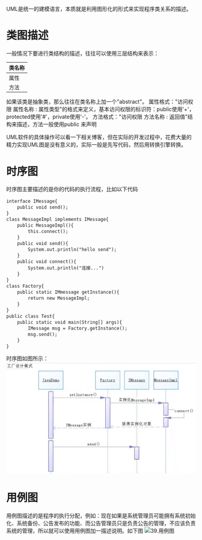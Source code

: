 UML是统一的建模语言，本质就是利用图形化的形式来实现程序类关系的描述。

# 类图描述
一般情况下要进行类结构的描述，往往可以使用三层结构来表示：

|   类名称   | 
|-----------|
|    属性    |
|	 方法	   |

如果该类是抽象类，那么往往在类名称上加一个"abstract"。
属性格式："访问权限 属性名称 : 属性类型"的格式来定义，基本访问权限的标识符：public使用'+'，protected使用'#'，private使用'-'。
方法格式："访问权限 方法名称 : 返回值"结构来描述，方法一般使用public 来声明

UML软件的具体操作可以看一下相关博客，但在实际的开发过程中，花费大量的精力实现UML图是没有意义的，实际一般是先写代码，然后用转换引擎转换。

# 时序图
时序图主要描述的是你的代码的执行流程，比如以下代码
```
interface IMessage{
	public void send();
}
class MessageImpl implements IMessage{
	public MessageImpl(){
    	this.connect();
    }
    public void send(){
    	System.out.println("hello send");
    }
    public void connect(){
    	System.out.println("连接...")
    }
}
class Factory{
	public static IMmessage getInstance(){
    	return new MessageImpl;
    }
}
public class Test{
	public static void main(String[] args){
    	IMessage msg = Factory.getInstance();
        msg.send();
    }
}
```
时序图如图所示：
![38.时序图](https://github.com/zihaopang/Backen-develope/blob/master/pics/Java/Java%E5%9F%BA%E7%A1%80/38.%E6%97%B6%E5%BA%8F%E5%9B%BE.JPG)

# 用例图
用例图描述的是程序的执行分配，例如：现在如果是系统管理员可能拥有系统初始化、系统备份、公告发布的功能、而公告管理员只是负责公告的管理，不应该负责系统的管理，所以就可以使用用例图加一描述说明。如下图
![39.用例图](http://)

